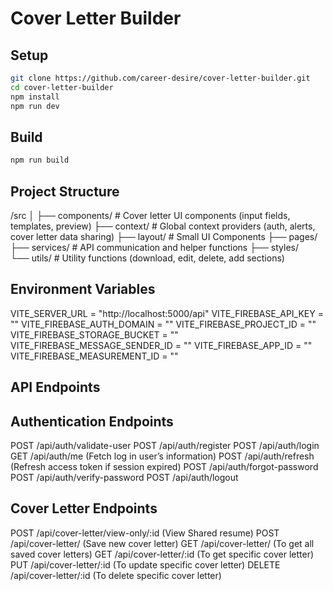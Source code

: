 # Cover Letter Builder

## Setup

```bash
git clone https://github.com/career-desire/cover-letter-builder.git
cd cover-letter-builder
npm install
npm run dev
```

## Build 

```bash
npm run build
```

## Project Structure

/src
│
├── components/        # Cover letter UI components (input fields, templates, preview)
├── context/           # Global context providers (auth, alerts, cover letter data sharing)
├── layout/            # Small UI Components
├── pages/             
├── services/          # API communication and helper functions
├── styles/            
└── utils/             # Utility functions (download, edit, delete, add sections)

## Environment Variables

VITE_SERVER_URL = "http://localhost:5000/api"
VITE_FIREBASE_API_KEY = ""
VITE_FIREBASE_AUTH_DOMAIN = ""
VITE_FIREBASE_PROJECT_ID = ""
VITE_FIREBASE_STORAGE_BUCKET = ""
VITE_FIREBASE_MESSAGE_SENDER_ID = ""
VITE_FIREBASE_APP_ID = ""
VITE_FIREBASE_MEASUREMENT_ID = ""

## API Endpoints 

## Authentication Endpoints

POST /api/auth/validate-user
POST /api/auth/register
POST /api/auth/login 
GET /api/auth/me (Fetch log in user’s information)
POST /api/auth/refresh (Refresh access token if session expired)
POST /api/auth/forgot-password
POST /api/auth/verify-password
POST /api/auth/logout 

## Cover Letter Endpoints

POST /api/cover-letter/view-only/:id (View Shared resume)
POST /api/cover-letter/ (Save new cover letter)
GET /api/cover-letter/ (To get all saved cover letters)
GET /api/cover-letter/:id (To get specific cover letter)
PUT /api/cover-letter/:id (To update specific cover letter)
DELETE /api/cover-letter/:id (To delete specific cover letter)